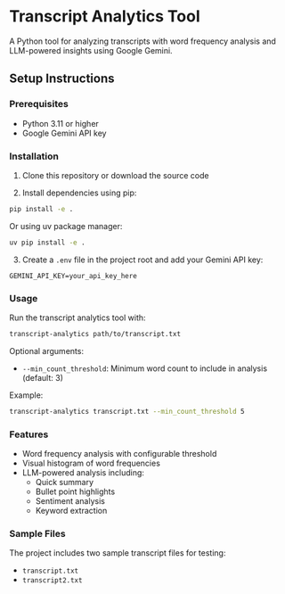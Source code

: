 # Transcript Analytics Tool

A Python tool for analyzing transcripts with word frequency analysis and LLM-powered insights using Google Gemini.

## Setup Instructions

### Prerequisites
- Python 3.11 or higher
- Google Gemini API key

### Installation

1. Clone this repository or download the source code

2. Install dependencies using pip:
```bash
pip install -e .
```

Or using uv package manager:
```bash
uv pip install -e .
```

3. Create a `.env` file in the project root and add your Gemini API key:
```
GEMINI_API_KEY=your_api_key_here
```

### Usage

Run the transcript analytics tool with:
```bash
transcript-analytics path/to/transcript.txt
```

Optional arguments:
- `--min_count_threshold`: Minimum word count to include in analysis (default: 3)

Example:
```bash
transcript-analytics transcript.txt --min_count_threshold 5
```

### Features

- Word frequency analysis with configurable threshold
- Visual histogram of word frequencies
- LLM-powered analysis including:
  - Quick summary
  - Bullet point highlights
  - Sentiment analysis
  - Keyword extraction

### Sample Files

The project includes two sample transcript files for testing:
- `transcript.txt`
- `transcript2.txt`